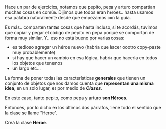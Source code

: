 Hace un par de ejercicios, notamos que pepito, pepa y arturo compartían muchas cosas en común. Dijimos que todos eran héroes.. hasta usamos esa palabra naturalmente desde que empezamos con la guía.

Es más.. comparten tantas cosas que hasta incluso, si te acordás, tuvimos que copiar y pegar el código de pepito en pepa porque se comportan de forma muy similar. Y.. eso no está bueno por varias cosas:

 * es tedioso agregar un héroe nuevo (habría que hacer oootro copy-paste muy probablemente)
 * si hay que hacer un cambio en esa lógica, habría que hacerla en todos los objetos que tenemos
 * un largo etc...

La forma de poner todas las características **generales** que tienen un conjunto de objetos que nos damos cuenta que **representan una misma idea**, en un solo lugar, es por medio de ***Clases***.

En este caso, tanto pepito, como pepa y arturo **son Héroes**. 

Entonces, por lo dicho en los últimos dos párrafos, tiene todo el sentido que la clase se llame "Heroe".

Creá la clase **Heroe**.
